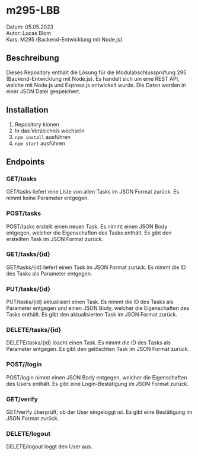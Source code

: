 # m295-LBB
Datum: 05.05.2023<br>
Autor: Lucas Blom<br>
Kurs: M295 (Backend-Entwicklung mit Node.js)<br>

## Beschreibung
Dieses Repository enthält die Lösung für die Modulabschlussprüfung 295 (Backend-Entwicklung mit Node.js). Es handelt sich um eine REST API, welche mit Node.js und Express.js entwickelt wurde. Die Daten werden in einer JSON Datei gespeichert.

## Installation
1. Repository klonen
2. In das Verzeichnis wechseln
3. `npm install` ausführen
4. `npm start` ausführen

## Endpoints
### GET/tasks
GET/tasks liefert eine Liste von allen Tasks im JSON Format zurück. Es nimmt keine Parameter entgegen.

### POST/tasks
POST/tasks erstellt einen neuen Task. Es nimmt einen JSON Body entgegen, welcher die Eigenschaften des Tasks enthält. Es gibt den erstellten Task im JSON Format zurück.

### GET/tasks/{id}
GET/tasks/{id} liefert einen Task im JSON Format zurück. Es nimmt die ID des Tasks als Parameter entgegen.

### PUT/tasks/{id}
PUT/tasks/{id} aktualisiert einen Task. Es nimmt die ID des Tasks als Parameter entgegen und einen JSON Body, welcher die Eigenschaften des Tasks enthält. Es gibt den aktualisierten Task im JSON Format zurück.

### DELETE/tasks/{id}
DELETE/tasks/{id} löscht einen Task. Es nimmt die ID des Tasks als Parameter entgegen. Es gibt den gelöschten Task im JSON Format zurück.

### POST//login
 POST/login nimmt einen JSON Body entgegen, welcher die Eigenschaften des Users enthält. Es gibt eine Login-Bestätigung im JSON Format zurück.

### GET/verify
 GET/verify überprüft, ob der User eingeloggt ist. Es gibt eine Bestätigung im JSON Format zurück.

### DELETE/logout
DELETE/logout loggt den User aus.